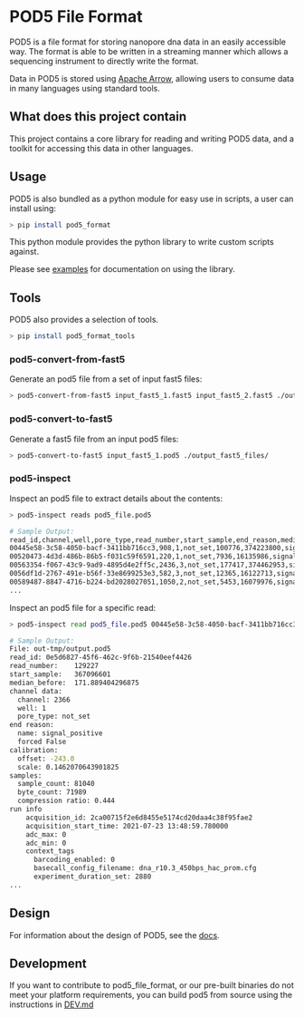 POD5 File Format
===============

POD5 is a file format for storing nanopore dna data in an easily accessible way.
The format is able to be written in a streaming manner which allows a sequencing
instrument to directly write the format.

Data in POD5 is stored using [Apache Arrow](https://github.com/apache/arrow), allowing
users to consume data in many languages using standard tools.

What does this project contain
------------------------------

This project contains a core library for reading and writing POD5 data, and a toolkit for
accessing this data in other languages.


Usage
-----

POD5 is also bundled as a python module for easy use in scripts, a user can install using:

```bash
> pip install pod5_format
```

This python module provides the python library to write custom scripts against.

Please see [examples](./python/pod5_format/pod5_format/examples) for documentation on using the library.

Tools
-----

POD5 also provides a selection of tools.

```bash
> pip install pod5_format_tools
```

### pod5-convert-from-fast5

Generate an pod5 file from a set of input fast5 files:

```bash
> pod5-convert-from-fast5 input_fast5_1.fast5 input_fast5_2.fast5 ./output_pod5_files/
```

### pod5-convert-to-fast5

Generate a fast5 file from an input pod5 files:

```bash
> pod5-convert-to-fast5 input_fast5_1.pod5 ./output_fast5_files/
```

### pod5-inspect

Inspect an pod5 file to extract details about the contents:

```bash
> pod5-inspect reads pod5_file.pod5

# Sample Output:
read_id,channel,well,pore_type,read_number,start_sample,end_reason,median_before,calibration_offset,calibration_scale,sample_count,byte_count,signal_compression_ratio
00445e58-3c58-4050-bacf-3411bb716cc3,908,1,not_set,100776,374223800,signal_positive,205.3,-240.0,0.1,65582,58623,0.447
00520473-4d3d-486b-86b5-f031c59f6591,220,1,not_set,7936,16135986,signal_positive,192.0,-233.0,0.1,167769,146495,0.437
00563354-f067-43c9-9ad9-4895d4e2ff5c,2436,3,not_set,177417,374462953,signal_positive,236.8,-244.0,0.1,51498,51076,0.496
0056df1d-2767-491e-b56f-33e8699253e3,582,3,not_set,12365,16122713,signal_positive,194.4,-247.0,0.1,24783,22121,0.446
00589487-8847-4716-b224-bd2028027051,1050,2,not_set,5453,16079976,signal_positive,191.5,-213.0,0.1,139300,131981,0.474
...
```

Inspect an pod5 file for a specific read:

```bash
> pod5-inspect read pod5_file.pod5 00445e58-3c58-4050-bacf-3411bb716cc3

# Sample Output:
File: out-tmp/output.pod5
read_id: 0e5d6827-45f6-462c-9f6b-21540eef4426
read_number:    129227
start_sample:   367096601
median_before:  171.889404296875
channel data:
  channel: 2366
  well: 1
  pore_type: not_set
end reason:
  name: signal_positive
  forced False
calibration:
  offset: -243.0
  scale: 0.1462070643901825
samples:
  sample_count: 81040
  byte_count: 71989
  compression ratio: 0.444
run info
    acquisition_id: 2ca00715f2e6d8455e5174cd20daa4c38f95fae2
    acquisition_start_time: 2021-07-23 13:48:59.780000
    adc_max: 0
    adc_min: 0
    context_tags
      barcoding_enabled: 0
      basecall_config_filename: dna_r10.3_450bps_hac_prom.cfg
      experiment_duration_set: 2880
...
```

Design
------

For information about the design of POD5, see the [docs](./docs/README.md).

Development
-----------

If you want to contribute to pod5_file_format, or our pre-built binaries do not meet your platform requirements, you can build pod5 from source using the instructions in [DEV.md](DEV.md)

